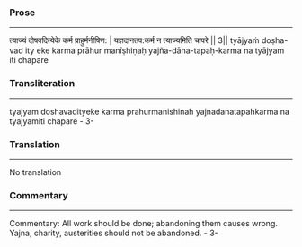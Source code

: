 ### Prose 
 --- 
त्याज्यं दोषवदित्येके कर्म प्राहुर्मनीषिण: |
यज्ञदानतप:कर्म न त्याज्यमिति चापरे || 3||
tyājyaṁ doṣha-vad ity eke karma prāhur manīṣhiṇaḥ
yajña-dāna-tapaḥ-karma na tyājyam iti chāpare

### Transliteration 
 --- 
tyajyam doshavadityeke karma prahurmanishinah yajnadanatapahkarma na tyajyamiti chapare - 3-

### Translation 
 --- 
No translation

### Commentary 
 --- 
Commentary: All work should be done; abandoning them causes wrong. Yajna, charity, austerities should not be abandoned. - 3-